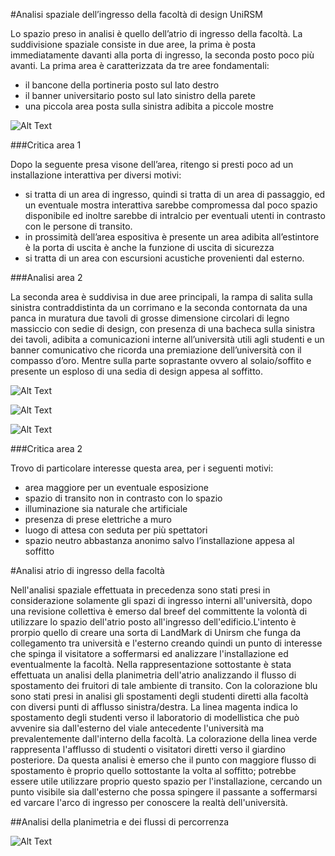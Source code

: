 #Analisi spaziale dell’ingresso della facoltà di design UniRSM


Lo spazio preso in analisi è quello dell’atrio di ingresso della facoltà. La suddivisione spaziale consiste in due aree, la prima è  posta immediatamente davanti alla porta di ingresso, la seconda posto poco più avanti.
La prima area è caratterizzata da tre aree fondamentali: 
- il bancone della portineria posto sul lato destro
- il banner universitario posto sul lato sinistro della parete
- una piccola area posta sulla sinistra adibita a piccole mostre


![Alt Text](http://i.imgur.com/zUAscVM.jpg)


###Critica area 1


Dopo la seguente presa visone dell’area, ritengo si presti poco ad un installazione interattiva per diversi motivi:
- si tratta di un area di ingresso, quindi si tratta di un area di passaggio, ed un eventuale mostra interattiva sarebbe compromessa dal poco spazio disponibile ed inoltre sarebbe di intralcio per eventuali utenti in contrasto con le persone di transito.
- in prossimità dell’area espositiva è presente un area adibita all’estintore è la porta di uscita è anche la funzione di uscita di sicurezza
- si tratta di un area con escursioni acustiche provenienti dal esterno.


###Analisi area 2


La seconda area è suddivisa in due aree principali, la rampa di salita sulla sinistra contraddistinta da un corrimano e la seconda contornata da una panca in muratura due tavoli di grosse dimensione circolari di legno massiccio con sedie di design, con presenza di una bacheca sulla sinistra dei tavoli, adibita a comunicazioni interne all’università utili agli studenti e un banner comunicativo che ricorda una premiazione dell’università con il compasso d’oro. Mentre sulla parte soprastante ovvero al solaio/soffito e presente un esploso di una sedia di design appesa al soffitto.

![Alt Text](http://i.imgur.com/PjzC8SC.jpg)


![Alt Text](http://i.imgur.com/Adh5Alu.jpg)


![Alt Text](http://i.imgur.com/Zw7Pepz.jpg)





###Critica area 2


Trovo di particolare interesse questa area, per i seguenti motivi:
- area maggiore per un eventuale esposizione
- spazio di transito non in contrasto con lo spazio
- illuminazione sia naturale che artificiale
- presenza di prese elettriche a muro
- luogo di attesa con seduta per più spettatori
- spazio neutro abbastanza anonimo salvo l’installazione appesa al soffitto



#Analisi atrio di ingresso della facoltà



Nell'analisi spaziale effettuata in precedenza sono stati presi in considerazione solamente gli spazi di ingresso interni all'università, dopo una revisione collettiva è emerso dal breef del committente  la volontà di utilizzare lo spazio dell'atrio posto all'ingresso dell'edificio.L'intento è prorpio quello di creare una sorta di LandMark di Unirsm che funga da collegamento tra università e l'esterno creando quindi un punto di interesse che spinga il visitatore a soffermarsi ed analizzare l'installazione ed eventualmente la facoltà.
Nella rappresentazione sottostante è stata effettuata un analisi della planimetria dell'atrio analizzando il flusso di spostamento dei fruitori di tale ambiente di transito.
Con la colorazione blu sono stati presi in analisi gli spostamenti degli studenti diretti alla facoltà con diversi punti di afflusso sinistra/destra. La linea magenta indica lo spostamento degli studenti verso il laboratorio di modellistica che può avvenire sia dall'esterno del viale antecedente l'università ma prevalentemente dall'interno della facoltà.
La colorazione della linea verde rappresenta l'afflusso di studenti o visitatori diretti verso il giardino posteriore.
Da questa analisi è emerso che il punto con maggiore flusso di spostamento è proprio quello sottostante la volta al soffitto; potrebbe essere utile utilizzare proprio questo spazio per l'installazione, cercando un punto visibile sia dall'esterno che possa spingere il passante a soffermarsi ed varcare l'arco di ingresso per conoscere la realtà dell'università.


##Analisi della planimetria e dei flussi di percorrenza

![Alt Text](http://i.imgur.com/qKzEhP2.png)
